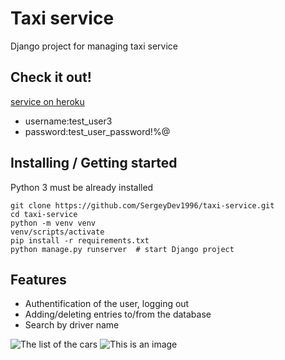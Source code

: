 # Taxi service 

Django project for managing taxi service

## Check it out!
[service on heroku](https://the-taxi-service.herokuapp.com/)

* username:test_user3
* password:test_user_password!%@
## Installing / Getting started

Python 3 must be already installed

```shell
git clone https://github.com/SergeyDev1996/taxi-service.git
cd taxi-service
python -m venv venv
venv/scripts/activate
pip install -r requirements.txt
python manage.py runserver  # start Django project
```

## Features

* Authentification of the user, logging out
* Adding/deleting entries to/from the database
* Search by driver name

![The list of the cars](https://prnt.sc/QH9MhJqECD8e)
![This is an image](https://myoctocat.com/assets/images/base-octocat.svg)


